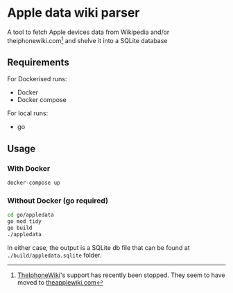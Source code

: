 Apple data wiki parser
===
A tool to fetch Apple devices data from Wikipedia and/or theiphonewiki.com[^1] and
shelve it into a SQLite database

Requirements
---
For Dockerised runs:
- Docker
- Docker compose

For local runs:
- go

Usage
---
### With Docker
```bash
docker-compose up
```

### Without Docker (go required)
```bash
cd go/appledata
go mod tidy
go build
./appledata
```

In either case, the output is a SQLite db file that can be found at `./build/appledata.sqlite` folder.


[^1]: [TheIphoneWiki](https://www.theiphonewiki.com/)'s support has recently been stopped. They seem to have moved to [theapplewiki.com](https://theapplewiki.com/wiki/Main_Page)
